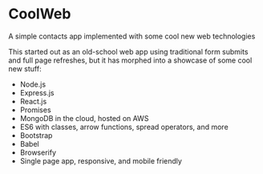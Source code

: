 # CoolWeb
A simple contacts app implemented with some cool new web technologies

This started out as an old-school web app using traditional form submits and
full page refreshes, but it has morphed into a showcase of some cool new stuff:

- Node.js
- Express.js
- React.js
- Promises
- MongoDB in the cloud, hosted on AWS
- ES6 with classes, arrow functions, spread operators, and more
- Bootstrap
- Babel
- Browserify
- Single page app, responsive, and mobile friendly
